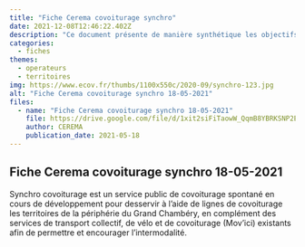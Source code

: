 ```yaml
---
title: "Fiche Cerema covoiturage synchro"
date: 2021-12-08T12:46:22.402Z
description: "Ce document présente de manière synthétique les objectifs ainsi que le fonctionnement du réseau de lignes de covoiturage spontané – Synchro covoiturage"
categories:
  - fiches
themes:
  - operateurs
  - territoires
img: https://www.ecov.fr/thumbs/1100x550c/2020-09/synchro-123.jpg
alt: "Fiche Cerema covoiturage synchro 18-05-2021"
files:
  - name: "Fiche Cerema covoiturage synchro 18-05-2021"
    file: https://drive.google.com/file/d/1xit2siFiTaowW_QqmB8YBRKSNP2EjTn7/view?usp=sharing
    author: CEREMA
    publication_date: 2021-05-18
---
```



## Fiche Cerema covoiturage synchro 18-05-2021

Synchro covoiturage est un service public de covoiturage spontané en cours de développement
pour desservir à l’aide de lignes de covoiturage les territoires de la périphérie du Grand Chambéry,
en complément des services de transport collectif, de vélo et de covoiturage (Mov’ici) existants
afin de permettre et encourager l’intermodalité.
